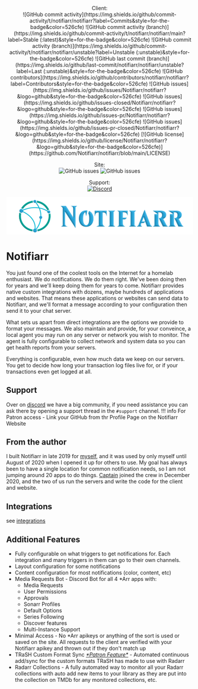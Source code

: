 <center>
Client:<br>
![GitHub commit activity](https://img.shields.io/github/commit-activity/t/notifiarr/notifiarr?label=Commits&style=for-the-badge&color=526cfe)
![GitHub commit activity (branch)](https://img.shields.io/github/commit-activity/t/notifiarr/notifiarr/main?label=Stable (:latest)&style=for-the-badge&color=526cfe)
![GitHub commit activity (branch)](https://img.shields.io/github/commit-activity/t/notifiarr/notifiarr/unstable?label=Unstable (:unstable)&style=for-the-badge&color=526cfe)
![GitHub last commit (branch)](https://img.shields.io/github/last-commit/notifiarr/notifiarr/unstable?label=Last (:unstable)&style=for-the-badge&color=526cfe)
![GitHub contributors](https://img.shields.io/github/contributors/notifiarr/notifiarr?label=Contributors&style=for-the-badge&color=526cfe)
![GitHub issues](https://img.shields.io/github/issues/Notifiarr/notifiarr?&logo=github&style=for-the-badge&color=526cfe)
![GitHub issues](https://img.shields.io/github/issues-closed/Notifiarr/notifiarr?&logo=github&style=for-the-badge&color=526cfe)
![GitHub issues](https://img.shields.io/github/issues-pr/Notifiarr/notifiarr?&logo=github&style=for-the-badge&color=526cfe)
![GitHub issues](https://img.shields.io/github/issues-pr-closed/Notifiarr/notifiarr?&logo=github&style=for-the-badge&color=526cfe)
[![GitHub license](https://img.shields.io/github/license/Notifiarr/notifiarr?&logo=github&style=for-the-badge&color=526cfe)](https://github.com/Notifiarr/notifiarr/blob/main/LICENSE)

Site:<br>
![GitHub issues](https://img.shields.io/github/issues/Notifiarr/website?&logo=github&style=for-the-badge&color=526cfe)
![GitHub issues](https://img.shields.io/github/issues-closed/Notifiarr/website?&logo=github&style=for-the-badge&color=526cfe)

Support:<br>
[![Discord](https://img.shields.io/discord/764440599066574859?label=Discord&style=for-the-badge&color=7F00FF)](https://notifiarr.com/discord)

![Logo](assets/logo.png)
</center>

# Notifiarr

You just found one of the coolest tools on the Internet for a homelab enthusiast. We do notifications. We do them right. We've been doing then for years and we'll keep doing them for years to come. Notifiarr provides native custom integrations with dozens, maybe hundreds of applications and websites. That means these applications or websites can send data to Notifiarr, and we'll format a message according to your configuration then send it to your chat server.

What sets us apart from direct integrations are the options we provide to format your messages. We also maintain and provide, for your conveince, a local agent you may run on any server or network you wish to monitor. The agent is fully configurable to collect network and system data so you can get health reports from your servers.

Everything is configurable, even how much data we keep on our servers. You get to decide how long your transaction log files live for, or if your transactions even get logged at all.

## Support
Over on [discord](https://notifiarr.com/discord)
we have a big community, if you need assistance you can ask there by opening a support thread in the `#support` channel. 
!!! info
    For Patron access - Link your GitHub from thr Profile Page on the Notifiarr Website

## From the author

I built Notifiarr in late 2019 for [myself](https://github.com/austinwbest), and it was used by only myself until August of 2020 when I opened it up for others to use. My goal has always been to have a single location for common notification needs, so I am not jumping around 20 apps to do things. [Captain](https://github.com/davidnewhall) joined the crew in December 2020, and the two of us run the servers and write the code for the client and website.

## Integrations

see [integrations](pages/integrations/basicUsage.md#how-to-setup-integrations)

## Additional Features

* Fully configurable on what triggers to get notifications for. Each integration and many triggers in them can go to their own channels.
* Layout configuration for some notifications
* Content configuration for most notifications (color, content, etc)
* Media Requests Bot - Discord Bot for all 4 \*Arr apps with:
  * Media Requests
  * User Permissions
  * Approvals
  * Sonarr Profiles
  * Default Options
  * Series Following
  * Discover features
  * Multi-Instance Support
* Minimal Access - No \*Arr apikeys or anything of the sort is used or saved on the site. All requests to the client are verified with your Notifiarr apikey and thrown out if they don't match up
* TRaSH Custom Format Sync [*\*Patron Feature\**](pages/faq/faq.md#q-what-are-the-user-level-differences) - Automated continuous add/sync for the custom formats TRaSH has made to use with Radarr
* Radarr Collections - A fully automated way to monitor all your Radarr collections with auto add new items to your library as they are put into the collection on TMDb for any monitored collections, etc.
